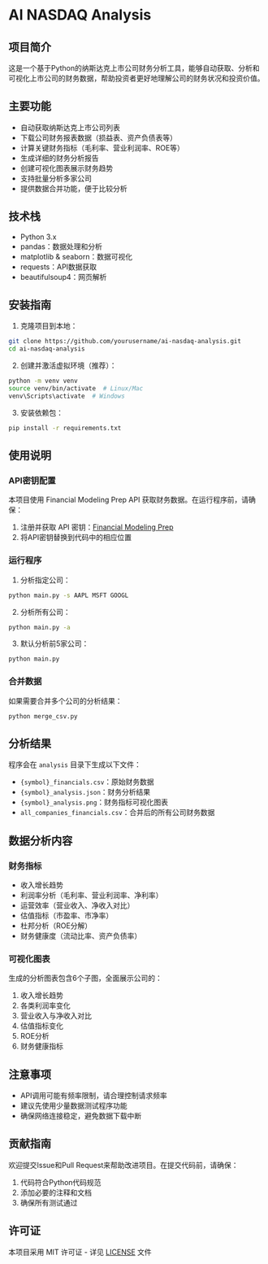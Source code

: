 # AI NASDAQ Analysis

## 项目简介

这是一个基于Python的纳斯达克上市公司财务分析工具，能够自动获取、分析和可视化上市公司的财务数据，帮助投资者更好地理解公司的财务状况和投资价值。

## 主要功能

- 自动获取纳斯达克上市公司列表
- 下载公司财务报表数据（损益表、资产负债表等）
- 计算关键财务指标（毛利率、营业利润率、ROE等）
- 生成详细的财务分析报告
- 创建可视化图表展示财务趋势
- 支持批量分析多家公司
- 提供数据合并功能，便于比较分析

## 技术栈

- Python 3.x
- pandas：数据处理和分析
- matplotlib & seaborn：数据可视化
- requests：API数据获取
- beautifulsoup4：网页解析

## 安装指南

1. 克隆项目到本地：
```bash
git clone https://github.com/yourusername/ai-nasdaq-analysis.git
cd ai-nasdaq-analysis
```

2. 创建并激活虚拟环境（推荐）：
```bash
python -m venv venv
source venv/bin/activate  # Linux/Mac
venv\Scripts\activate  # Windows
```

3. 安装依赖包：
```bash
pip install -r requirements.txt
```

## 使用说明

### API密钥配置

本项目使用 Financial Modeling Prep API 获取财务数据。在运行程序前，请确保：

1. 注册并获取 API 密钥：[Financial Modeling Prep](https://financialmodelingprep.com/developer/docs/)
2. 将API密钥替换到代码中的相应位置

### 运行程序

1. 分析指定公司：
```bash
python main.py -s AAPL MSFT GOOGL
```

2. 分析所有公司：
```bash
python main.py -a
```

3. 默认分析前5家公司：
```bash
python main.py
```

### 合并数据

如果需要合并多个公司的分析结果：
```bash
python merge_csv.py
```

## 分析结果

程序会在 `analysis` 目录下生成以下文件：

- `{symbol}_financials.csv`：原始财务数据
- `{symbol}_analysis.json`：财务分析结果
- `{symbol}_analysis.png`：财务指标可视化图表
- `all_companies_financials.csv`：合并后的所有公司财务数据

## 数据分析内容

### 财务指标

- 收入增长趋势
- 利润率分析（毛利率、营业利润率、净利率）
- 运营效率（营业收入、净收入对比）
- 估值指标（市盈率、市净率）
- 杜邦分析（ROE分解）
- 财务健康度（流动比率、资产负债率）

### 可视化图表

生成的分析图表包含6个子图，全面展示公司的：

1. 收入增长趋势
2. 各类利润率变化
3. 营业收入与净收入对比
4. 估值指标变化
5. ROE分析
6. 财务健康指标

## 注意事项

- API调用可能有频率限制，请合理控制请求频率
- 建议先使用少量数据测试程序功能
- 确保网络连接稳定，避免数据下载中断

## 贡献指南

欢迎提交Issue和Pull Request来帮助改进项目。在提交代码前，请确保：

1. 代码符合Python代码规范
2. 添加必要的注释和文档
3. 确保所有测试通过

## 许可证

本项目采用 MIT 许可证 - 详见 [LICENSE](LICENSE) 文件